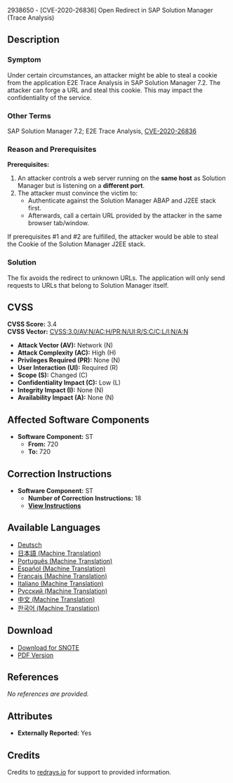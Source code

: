 2938650 - [CVE-2020-26836] Open Redirect in SAP Solution Manager (Trace Analysis)

## Description

### Symptom
Under certain circumstances, an attacker might be able to steal a cookie from the application E2E Trace Analysis in SAP Solution Manager 7.2. The attacker can forge a URL and steal this cookie. This may impact the confidentiality of the service.

### Other Terms
SAP Solution Manager 7.2; E2E Trace Analysis, [CVE-2020-26836](https://cve.mitre.org/cgi-bin/cvename.cgi?name=CVE-2020-26836)

### Reason and Prerequisites

**Prerequisites:**
1. An attacker controls a web server running on the **same host** as Solution Manager but is listening on a **different port**.
2. The attacker must convince the victim to:
   - Authenticate against the Solution Manager ABAP and J2EE stack first.
   - Afterwards, call a certain URL provided by the attacker in the same browser tab/window.

If prerequisites #1 and #2 are fulfilled, the attacker would be able to steal the Cookie of the Solution Manager J2EE stack.

### Solution
The fix avoids the redirect to unknown URLs. The application will only send requests to URLs that belong to Solution Manager itself.

## CVSS

**CVSS Score:** 3.4  
**CVSS Vector:** [CVSS:3.0/AV:N/AC:H/PR:N/UI:R/S:C/C:L/I:N/A:N](https://www.first.org/cvss/calculator/3.0#CVSS:3.0/AV:N/AC:H/PR:N/UI:R/S:C/C:L/I:N/A:N)

- **Attack Vector (AV):** Network (N)
- **Attack Complexity (AC):** High (H)
- **Privileges Required (PR):** None (N)
- **User Interaction (UI):** Required (R)
- **Scope (S):** Changed (C)
- **Confidentiality Impact (C):** Low (L)
- **Integrity Impact (I):** None (N)
- **Availability Impact (A):** None (N)

## Affected Software Components

- **Software Component:** ST
  - **From:** 720
  - **To:** 720

## Correction Instructions

- **Software Component:** ST
  - **Number of Correction Instructions:** 18
  - **[View Instructions](https://me.sap.com/corrins/0002938650/162)**

## Available Languages

- [Deutsch](https://me.sap.com/notes/0002938650/D)
- [日本語 (Machine Translation)](https://me.sap.com/notes/0002938650/J)
- [Português (Machine Translation)](https://me.sap.com/notes/0002938650/P)
- [Español (Machine Translation)](https://me.sap.com/notes/0002938650/S)
- [Français (Machine Translation)](https://me.sap.com/notes/0002938650/F)
- [Italiano (Machine Translation)](https://me.sap.com/notes/0002938650/I)
- [Русский (Machine Translation)](https://me.sap.com/notes/0002938650/R)
- [中文 (Machine Translation)](https://me.sap.com/notes/0002938650/1)
- [한국어 (Machine Translation)](https://me.sap.com/notes/0002938650/3)

## Download

- [Download for SNOTE](https://notesdownloads.sap.com/note/0040000002070342020)
- [PDF Version](https://userapps.support.sap.com/sap/support/sfm/notes/print/0002938650?language=en-US&token=A9361D37E636214F486497BA7122748C)

## References
_No references are provided._

## Attributes

- **Externally Reported:** Yes

## Credits
Credits to [redrays.io](https://redrays.io) for support to provided information.